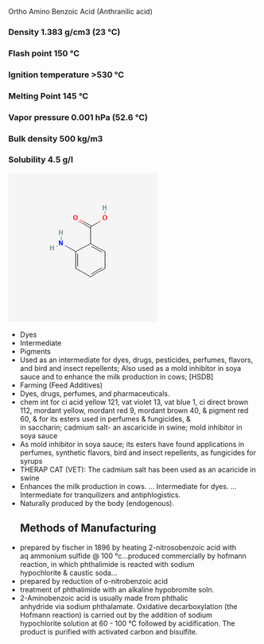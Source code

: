 Ortho Amino Benzoic Acid (Anthranilic acid)
 
### Density  1.383 g/cm3 (23 °C)
### Flash point 150 °C
### Ignition temperature  >530 °C
### Melting Point 145 °C
### Vapor pressure  0.001 hPa (52.6 °C)
### Bulk density  500 kg/m3
### Solubility  4.5 g/l

![anthranilicacid](../images/anthranilicacid.png)
 
* Dyes  
* Intermediate  
* Pigments  
* Used as an intermediate for dyes, drugs, pesticides, perfumes, flavors, and bird and insect repellents; Also used as a mold inhibitor in soya sauce and to enhance the milk production in cows; \[HSDB\]  
* Farming (Feed Additives)  
* Dyes, drugs, perfumes, and pharmaceuticals.  
* chem int for ci acid yellow 121, vat violet 13, vat blue 1, ci direct brown 112, mordant yellow, mordant red 9, mordant brown 40, & pigment red 60, & for its esters used in perfumes & fungicides, & in saccharin; cadmium salt- an ascaricide in swine; mold inhibitor in soya sauce  
* As mold inhibitor in soya sauce; its esters have found applications in perfumes, synthetic flavors, bird and insect repellents, as fungicides for syrups  
* THERAP CAT (VET): The cadmium salt has been used as an acaricide in swine  
* Enhances the milk production in cows. ... Intermediate for dyes. ... Intermediate for tranquilizers and antiphlogistics.  
* Naturally produced by the body (endogenous).  
  ## Methods of Manufacturing  
* prepared by fischer in 1896 by heating 2-nitrosobenzoic acid with aq ammonium sulfide @ 100 °c...produced commercially by hofmann reaction, in which phthalimide is reacted with sodium hypochlorite & caustic soda...  
* prepared by reduction of o-nitrobenzoic acid  
* treatment of phthalimide with an alkaline hypobromite soln.  
* 2-Aminobenzoic acid is usually made from phthalic anhydride via sodium phthalamate. Oxidative decarboxylation (the Hofmann reaction) is carried out by the addition of sodium hypochlorite solution at 60 \- 100 °C followed by acidification. The product is purified with activated carbon and bisulfite.